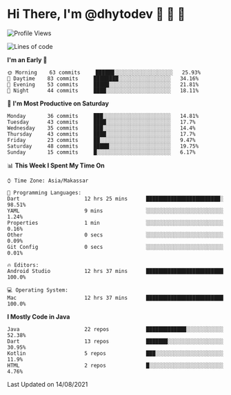 # Hi There, I'm @dhytodev 👋 👋 👋

<!--
**DhytoDev/dhytodev** is a ✨ _special_ ✨ repository because its `README.md` (this file) appears on your GitHub profile.

Here are some ideas to get you started:

- 🔭 I’m currently working on ...
- 🌱 I’m currently learning ...
- 👯 I’m looking to collaborate on ...
- 🤔 I’m looking for help with ...
- 💬 Ask me about ...
- 📫 How to reach me: ...
- 😄 Pronouns: ...
- ⚡ Fun fact: ...
-->

<!--START_SECTION:waka-->
![Profile Views](http://img.shields.io/badge/Profile%20Views-8-blue)

![Lines of code](https://img.shields.io/badge/From%20Hello%20World%20I%27ve%20Written-284538%20lines%20of%20code-blue)

**I'm an Early 🐤** 

```text
🌞 Morning    63 commits     ██████░░░░░░░░░░░░░░░░░░░   25.93% 
🌆 Daytime    83 commits     ████████░░░░░░░░░░░░░░░░░   34.16% 
🌃 Evening    53 commits     █████░░░░░░░░░░░░░░░░░░░░   21.81% 
🌙 Night      44 commits     ████░░░░░░░░░░░░░░░░░░░░░   18.11%

```
📅 **I'm Most Productive on Saturday** 

```text
Monday       36 commits     ███░░░░░░░░░░░░░░░░░░░░░░   14.81% 
Tuesday      43 commits     ████░░░░░░░░░░░░░░░░░░░░░   17.7% 
Wednesday    35 commits     ███░░░░░░░░░░░░░░░░░░░░░░   14.4% 
Thursday     43 commits     ████░░░░░░░░░░░░░░░░░░░░░   17.7% 
Friday       23 commits     ██░░░░░░░░░░░░░░░░░░░░░░░   9.47% 
Saturday     48 commits     █████░░░░░░░░░░░░░░░░░░░░   19.75% 
Sunday       15 commits     █░░░░░░░░░░░░░░░░░░░░░░░░   6.17%

```


📊 **This Week I Spent My Time On** 

```text
⌚︎ Time Zone: Asia/Makassar

💬 Programming Languages: 
Dart                     12 hrs 25 mins      ████████████████████████░   98.51% 
YAML                     9 mins              ░░░░░░░░░░░░░░░░░░░░░░░░░   1.24% 
Properties               1 min               ░░░░░░░░░░░░░░░░░░░░░░░░░   0.16% 
Other                    0 secs              ░░░░░░░░░░░░░░░░░░░░░░░░░   0.09% 
Git Config               0 secs              ░░░░░░░░░░░░░░░░░░░░░░░░░   0.01%

🔥 Editors: 
Android Studio           12 hrs 37 mins      █████████████████████████   100.0%

💻 Operating System: 
Mac                      12 hrs 37 mins      █████████████████████████   100.0%

```

**I Mostly Code in Java** 

```text
Java                     22 repos            █████████████░░░░░░░░░░░░   52.38% 
Dart                     13 repos            ███████░░░░░░░░░░░░░░░░░░   30.95% 
Kotlin                   5 repos             ███░░░░░░░░░░░░░░░░░░░░░░   11.9% 
HTML                     2 repos             █░░░░░░░░░░░░░░░░░░░░░░░░   4.76%

```



 Last Updated on 14/08/2021
<!--END_SECTION:waka-->
